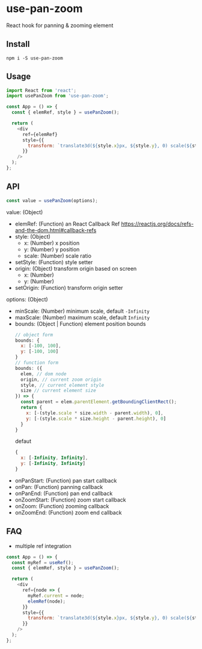 # use-pan-zoom

React hook for panning & zooming element

## Install

```
npm i -S use-pan-zoom
```

## Usage

```js
import React from 'react';
import usePanZoom from 'use-pan-zoom';

const App = () => {
  const { elemRef, style } = usePanZoom();

  return (
    <div
      ref={elemRef}
      style={{
        transform: `translate3d(${style.x}px, ${style.y}, 0) scale(${style.scale})`
      }}
    />
  );
};
```

## API

```js
const value = usePanZoom(options);
```

value: (Object)

- elemRef: (Function) an React Callback Ref https://reactjs.org/docs/refs-and-the-dom.html#callback-refs
- style: (Object)
  - x: (Number) x position
  - y: (Number) y position
  - scale: (Number) scale ratio
- setStyle: (Function) style setter
- origin: (Object) transform origin based on screen
  - x: (Number)
  - y: (Number)
- setOrigin: (Function) transform origin setter

options: (Object)

- minScale: (Number) minimum scale, default `-Infinity`
- maxScale: (Number) maximum scale, default `Infinity`
- bounds: (Object | Function) element position bounds
  ```js
  // object form
  bounds: {
    x: [-100, 100],
    y: [-100, 100]
  }
  // function form
  bounds: ({
    elem, // dom node
    origin, // current zoom origin
    style, // current element style
    size // current element size
  }) => {
    const parent = elem.parentElement.getBoundingClientRect();
    return {
      x: [-(style.scale * size.width - parent.width), 0],
      y: [-(style.scale * size.height - parent.height), 0]
    }
  }
  ```
  defaut
  ```js
  {
    x: [-Infinity, Infinity],
    y: [-Infinity, Infinity]
  }
  ```
- onPanStart: (Function) pan start callback
- onPan: (Function) panning callback
- onPanEnd: (Function) pan end callback
- onZoomStart: (Function) zoom start callback
- onZoom: (Function) zooming callback
- onZoomEnd: (Function) zoom end callback

## FAQ

- multiple ref integration

```js
const App = () => {
  const myRef = useRef();
  const { elemRef, style } = usePanZoom();

  return (
    <div
      ref={node => {
        myRef.current = node;
        elemRef(node);
      }}
      style={{
        transform: `translate3d(${style.x}px, ${style.y}, 0) scale(${style.scale})`
      }}
    />
  );
};
```
